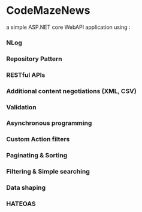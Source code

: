 # CodeMazeNews
a simple ASP.NET core WebAPI application using :
### NLog
### Repository Pattern
### RESTful APIs
### Additional content negotiations (XML, CSV)
### Validation
### Asynchronous programming
### Custom Action filters
### Paginating & Sorting
### Filtering & Simple searching
### Data shaping
### HATEOAS

